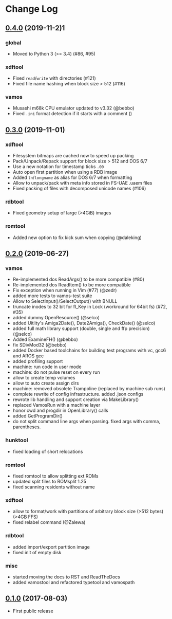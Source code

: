 # Change Log

## [0.4.0][4] (2019-11-2)1

### global

* Moved to Python 3 (>= 3.4) (#86, #95)

### xdftool

* Fixed `read`/`write` with directories (#121)
* Fixed file name hashing when block size > 512 (#116)

### vamos

* Musashi m68k CPU emulator updated to v3.32 (@bebbo)
* Fixed `.ini` format detection if it starts with a comment ()


## [0.3.0][3] (2019-11-01)

### xdftool

* Filesystem bitmaps are cached now to speed up packing
* Pack/Unpack/Repack support for block size > 512 and DOS 6/7
* Use a new notation for timestamp ticks `.00`
* Auto open first partition when using a RDB image
* Added `ln`/`longname` as alias for DOS 6/7 when formatting
* Allow to unpack/pack with meta info stored in FS-UAE .uaem files
* Fixed packing of files with decomposed unicode names (#106)

### rdbtool

* Fixed geometry setup of large (>4GiB) images

### romtool

* Added new option to fix kick sum when copying (@daleking)


## [0.2.0][2] (2019-06-27)

### vamos

* Re-implemented dos ReadArgs() to be more compatible (#80)
* Re-implemented dos ReadItem() to be more compatible
* Fix exception when running in Vim (#77) (@zedr)
* added more tests to vamos-test suite
* Allow to SelectInput()/SelectOutput() with BNULL
* truncate inodes to 32 bit for fl_Key in Lock (workround for 64bit fs) (#72, #35)
* added dummy OpenResource() (@selco)
* added Uitlity's Amiga2Date(), Date2Amiga(), CheckDate() (@selco)
* added full math library support (double, single and ffp precision) (@selco)
* Added ExamineFH() (@bebbo)
* fix SDivMod32 (@bebbo)
* added Docker based toolchains for building test programs with vc, gcc6 and AROS gcc
* added profiling support
* machine: run code in user mode
* machine: do not pulse reset on every run
* allow to create temp volumes
* allow to auto create assign dirs
* machine: removed obsolete Trampoline (replaced by machine sub runs)
* complete rewrite of config infrastructure. added .json configs
* rewrote lib handling and support creation via MakeLibrary() 
* replaced VamosRun with a machine layer
* honor cwd and progdir in OpenLibrary() calls
* added GetProgramDir()
* do not split command line args when parsing. fixed args with comma, parentheses.

### hunktool

* fixed loading of short relocations

### romtool

* fixed romtool to allow splitting ext ROMs
* updated split files to ROMsplit 1.25
* fixed scanning residents without name

### xdftool

* allow to format/work with partitions of arbitrary block size (>512 bytes) (>4GB FFS)
* fixed relabel command (@Zalewa)

### rdbtool

* added import/export partition image
* fixed init of empty disk

### misc

* started moving the docs to RST and ReadTheDocs
* added vamostool and refactored typetool and vamospath


## [0.1.0][1] (2017-08-03)

* First public release


[1]: https://github.com/cnvogelg/amitools/tree/v0.1.0
[2]: https://github.com/cnvogelg/amitools/tree/v0.2.0
[3]: https://github.com/cnvogelg/amitools/tree/v0.3.0
[4]: https://github.com/cnvogelg/amitools/tree/v0.4.0
